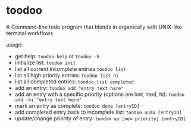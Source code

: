# toodoo

A Command-line todo program that blends in organically with UNIX-like terminal workflows

usage:

- get help: `toodoo help` or `toodoo -h`
- initialize list: `toodoo init` 
- list all current incomplete entries:`toodoo list`
- list all high priority entries: `toodoo list hi`
- list all completed entries: `toodoo list completed`
- add an entry: `toodoo add "entry text here"`
- add an entry with a specific priority (options are low, med, hi): `toodoo add -hi "entry text here"`
- mark an entry as complete: `toodoo done [entryID]`
- add completed entry back to incomplete list: `toodoo undo [entryID]`
- update/change priority of entry: `toodoo up [new priority] [entryID]`

